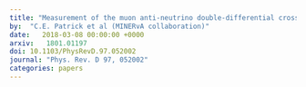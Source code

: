 ```yaml
---
title: "Measurement of the muon anti-neutrino double-differential cross section for quasi-elastic scattering on hydrocarbon at $E_v$∼3.5 GeV"
by:  "C.E. Patrick et al (MINERvA collaboration)"
date:   2018-03-08 00:00:00 +0000
arxiv:   1801.01197
doi: 10.1103/PhysRevD.97.052002
journal: "Phys. Rev. D 97, 052002"
categories: papers
---
```



